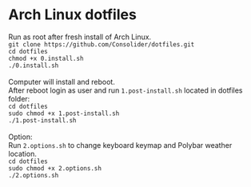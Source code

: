 # Arch Linux dotfiles<br />
Run as root after fresh install of Arch Linux.<br />
`git clone https://github.com/Consolider/dotfiles.git`<br />
`cd dotfiles`<br />
`chmod +x 0.install.sh`<br />
`./0.install.sh`<br />
<br />
Computer will install and reboot.<br />
After reboot login as user and run `1.post-install.sh` located in dotfiles folder:<br />
`cd dotfiles`<br />
`sudo chmod +x 1.post-install.sh`<br />
`./1.post-install.sh`<br />
<br />
Option:<br />
Run `2.options.sh` to change keyboard keymap and Polybar weather location.<br />
`cd dotfiles`<br />
`sudo chmod +x 2.options.sh`<br />
`./2.options.sh`<br />
